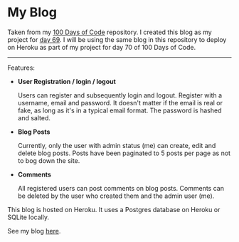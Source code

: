 # My Blog

Taken from my [100 Days of Code](https://github.com/SimonMably/100_Days_of_Code) repository.
I created this blog as my project for [day 69](https://github.com/SimonMably/100_Days_of_Code/day_69).
I will be using the same blog in this repository to deploy on Heroku as part of my project for day 70 of 100 Days of Code.

---

Features:
* **User Registration / login / logout**

    Users can register and subsequently login and logout. Register with a username, email and password. It doesn't matter
    if the email is real or fake, as long as it's in a typical email format. The password is hashed and salted.
  
* **Blog Posts**

    Currently, only the user with admin status (me) can create, edit and delete blog posts. Posts have been 
    paginated to 5 posts per page as not to bog down the site.
  
* **Comments**

    All registered users can post comments on blog posts. Comments can be deleted by the user who created them
    and the admin user (me).
  
This blog is hosted on Heroku. It uses a Postgres database on Heroku or SQLite locally. 


See my blog [here](https://simons-blog.herokuapp.com/).